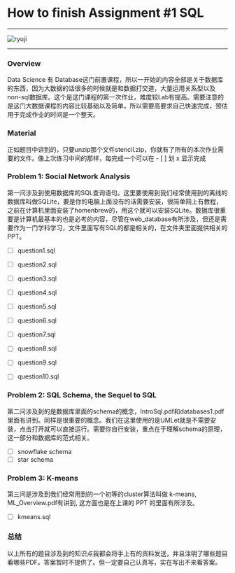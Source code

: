 ﻿# How to finish Assignment #1 SQL

---

![ryuji](http://nextshark.com/wp-content/uploads/2017/04/cute-dog-shiba-inu-ryuji-japan-17.jpg)

---

### Overview
Data Science 有 Database这门前置课程，所以一开始的内容全部是关于数据库的东西，因为大数据的话很多的时候就是和数据打交道，大量运用关系型以及non-sql数据库。这个是这门课程的第一次作业，难度较Lab有提高。需要注意的是这门大数据课程的内容比较基础以及简单，所以需要高要求自己快速完成，预估用于完成作业的时间是一个整天。

### Material

正如题目中讲到的，只要unzip那个文件stencil.zip，你就有了所有的本次作业需要的文件。像上次练习中间的那样，每完成一个可以在 - [ ] 划 x 显示完成

### Problem 1: Social Network Analysis

第一问涉及到使用数据库的SQL查询语句。这里要使用到我们经常使用到的离线的数据库叫做SQLite，要是你的电脑上面没有的话需要安装，很简单网上有教程，之前在计算机里面安装了homenbrew的，用这个就可以安装SQLite。数据库很重要是计算机最基本的也是必考的内容，尽管在web_database有所涉及，但还是需要作为一门学科学习，文件里面写有SQL的都是相关的，在文件夹里面提供相关的PPT。

- [ ] question1.sql
- [ ] question2.sql
- [ ] question3.sql
- [ ] question4.sql
- [ ] question5.sql
- [ ] question6.sql
- [ ] question7.sql
- [ ] question8.sql
- [ ] question9.sql
- [ ] question10.sql


### Problem 2: SQL Schema, the Sequel to SQL

第二问涉及到的是数据库里面的schema的概念，IntroSql.pdf和databases1.pdf里面有讲到。同样是很重要的概念。我们在这里使用的是UMLet就是不需要安装，点击打开就可以直接运行。需要你自行安装，重点在于理解schema的原理，这一部分和数据库的范式相关。

- [ ] snowflake schema
- [ ] star schema

### Problem 3: K-means 

第三问是涉及到我们经常用到的一个初等的cluster算法叫做 k-means, ML_Overview.pdf有讲到, 这方面也是在上课的 PPT 的里面有所涉及。

- [ ] kmeans.sql

### 总结
以上所有的题目涉及到的知识点我都会将手上有的资料发送，并且注明了哪些题目看哪些PDF。答案暂时不提供了。但一定要自己认真写，实在写出不来看答案。
